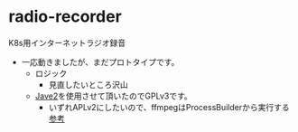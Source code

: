 # radio-recorder
K8s用インターネットラジオ録音
-  一応動きましたが、まだプロトタイプです。
    -  ロジック
        - 見直したいところ沢山
    -  [Jave2](https://github.com/a-schild/jave2)を使用させて頂いたのでGPLv3です。
        -  いずれAPLv2にしたいので、ffmpegはProcessBuilderから実行する[参考](https://www.gnu.org/licenses/gpl-faq.ja.html#GPLAndPlugins)
